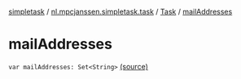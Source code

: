 [simpletask](../../index.md) / [nl.mpcjanssen.simpletask.task](../index.md) / [Task](index.md) / [mailAddresses](.)

# mailAddresses

`var mailAddresses: Set<String>` [(source)](https://github.com/mpcjanssen/simpletask-android/blob/master/src/main/java/nl/mpcjanssen/simpletask/task/Task.kt#L174)